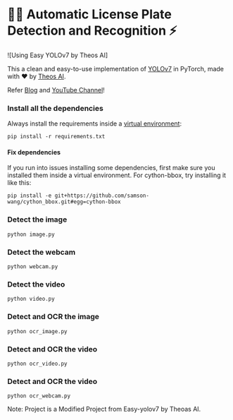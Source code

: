 # 🤙🏻 Automatic License Plate Detection and Recognition ⚡️

![Using Easy YOLOv7 by Theos AI]

This a clean and easy-to-use implementation of [YOLOv7](https://github.com/WongKinYiu/yolov7) in PyTorch, made with ❤️ by [Theos AI](https://theos.ai).

Refer [Blog](https://blog.theos.ai) and [YouTube Channel](https://www.youtube.com/@theos-ai/)!

### Install all the dependencies
Always install the requirements inside a [virtual environment](https://docs.python.org/3/library/venv.html):
```
pip install -r requirements.txt
```
#### Fix dependencies
If you run into issues installing some dependencies, first make sure you installed them inside a virtual environment.
For cython-bbox, try installing it like this:
```
pip install -e git+https://github.com/samson-wang/cython_bbox.git#egg=cython-bbox
```

### Detect the image

```
python image.py
```

### Detect the webcam

```
python webcam.py
```

### Detect the video

```
python video.py
```

### Detect and OCR the image

```
python ocr_image.py
```

### Detect and OCR the video

```
python ocr_video.py
```

### Detect and OCR the video

```
python ocr_webcam.py
```

Note: Project is a Modified Project from Easy-yolov7 by Theoas AI.
